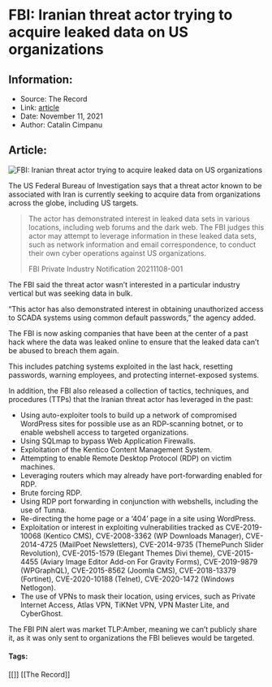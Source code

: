 # FBI: Iranian threat actor trying to acquire leaked data on US organizations
### 

## Information:
+ Source: The Record
+ Link: [article](https://therecord.media/fbi-iranian-threat-actor-trying-to-acquire-leaked-data-on-us-organizations/)
+ Date: November 11, 2021
+ Author: Catalin Cimpanu


## Article:
![FBI: Iranian threat actor trying to acquire leaked data on US organizations](https://therecord.media/wp-content/uploads/2021/11/iran.jpg)

The US Federal Bureau of Investigation says that a threat actor known to be associated with Iran is currently seeking to acquire data from organizations across the globe, including US targets.



> The actor has demonstrated interest in leaked data sets in various locations, including web forums and the dark web. The FBI judges this actor may attempt to leverage information in these leaked data sets, such as network information and email correspondence, to conduct their own cyber operations against US organizations.
> 
> FBI Private Industry Notification 20211108-001


The FBI said the threat actor wasn’t interested in a particular industry vertical but was seeking data in bulk.


“This actor has also demonstrated interest in obtaining unauthorized access to SCADA systems using common default passwords,” the agency added.


The FBI is now asking companies that have been at the center of a past hack where the data was leaked online to ensure that the leaked data can’t be abused to breach them again.


This includes patching systems exploited in the last hack, resetting passwords, warning employees, and protecting internet-exposed systems.


In addition, the FBI also released a collection of tactics, techniques, and procedures (TTPs) that the Iranian threat actor has leveraged in the past:


* Using auto-exploiter tools to build up a network of compromised WordPress sites for possible use as an RDP-scanning botnet, or to enable webshell access to targeted organizations.
* Using SQLmap to bypass Web Application Firewalls.
* Exploitation of the Kentico Content Management System.
* Attempting to enable Remote Desktop Protocol (RDP) on victim machines.
* Leveraging routers which may already have port-forwarding enabled for RDP.
* Brute forcing RDP.
* Using RDP port forwarding in conjunction with webshells, including the use of Tunna.
* Re-directing the home page or a ‘404’ page in a site using WordPress.
* Exploitation or interest in exploiting vulnerabilities tracked as CVE-2019-10068 (Kentico CMS), CVE-2008-3362 (WP Downloads Manager), CVE-2014-4725 (MailPoet Newsletters), CVE-2014-9735 (ThemePunch Slider Revolution), CVE-2015-1579 (Elegant Themes Divi theme), CVE-2015-4455 (Aviary Image Editor Add-on For Gravity Forms), CVE-2019-9879 (WPGraphQL), CVE-2015-8562 (Joomla CMS), CVE-2018-13379 (Fortinet), CVE-2020-10188 (Telnet), CVE-2020-1472 (Windows Netlogon).
* The use of VPNs to mask their location, using ervices, such as Private Internet Access, Atlas VPN, TiKNet VPN, VPN Master Lite, and CyberGhost.


The FBI PIN alert was market TLP:Amber, meaning we can’t publicly share it, as it was only sent to organizations the FBI believes would be targeted.





#### Tags:
[[]] [[The Record]]
